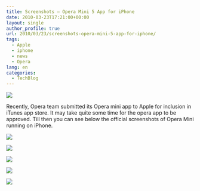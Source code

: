 ```yaml
---
title: Screenshots – Opera Mini 5 App for iPhone
date: 2010-03-23T17:21:00+00:00
layout: single
author_profile: true
url: 2010/03/23/screenshots-opera-mini-5-app-for-iphone/
tags:
  - Apple
  - iphone
  - news
  - Opera
lang: en
categories: 
  - TechBlog
---
```

[![](http://4.bp.blogspot.com/_vaUVXcmC3OI/S6jwuWIf7FI/AAAAAAAABYY/VZ8gKxNJLww/s1600/57-white.png)](http://4.bp.blogspot.com/_vaUVXcmC3OI/S6jwuWIf7FI/AAAAAAAABYY/VZ8gKxNJLww/s1600-h/57-white.png)

Recently, Opera team submitted its Opera mini app to Apple for inclusion in iTunes app store. It may take quite some time for the opera app to be approved. Till then you can see below the official screenshots of Opera Mini running on iPhone.

[![](http://4.bp.blogspot.com/_vaUVXcmC3OI/S6jxE57vA_I/AAAAAAAABYc/ky671HZ_zdA/s400/01-Speed-Dial.png)](http://4.bp.blogspot.com/_vaUVXcmC3OI/S6jxE57vA_I/AAAAAAAABYc/ky671HZ_zdA/s1600-h/01-Speed-Dial.png)

[![](http://1.bp.blogspot.com/_vaUVXcmC3OI/S6jxFIGkJJI/AAAAAAAABYg/hSZw53JDoVE/s400/02-Tabs-NYT.png)](http://1.bp.blogspot.com/_vaUVXcmC3OI/S6jxFIGkJJI/AAAAAAAABYg/hSZw53JDoVE/s1600-h/02-Tabs-NYT.png)

[![](http://4.bp.blogspot.com/_vaUVXcmC3OI/S6jxFaMtZjI/AAAAAAAABYk/B15_ZfcQxPo/s400/03-Context-menu-NYT.png)](http://4.bp.blogspot.com/_vaUVXcmC3OI/S6jxFaMtZjI/AAAAAAAABYk/B15_ZfcQxPo/s1600-h/03-Context-menu-NYT.png)

[![](http://3.bp.blogspot.com/_vaUVXcmC3OI/S6jxFlrbXrI/AAAAAAAABYo/DWeuKySCmy8/s400/04-Tools-NYT.png)](http://3.bp.blogspot.com/_vaUVXcmC3OI/S6jxFlrbXrI/AAAAAAAABYo/DWeuKySCmy8/s1600-h/04-Tools-NYT.png)

[![](http://3.bp.blogspot.com/_vaUVXcmC3OI/S6jxF10tiAI/AAAAAAAABYs/xDlkYudlC_M/s400/05-Settings.png)](http://3.bp.blogspot.com/_vaUVXcmC3OI/S6jxF10tiAI/AAAAAAAABYs/xDlkYudlC_M/s1600-h/05-Settings.png)